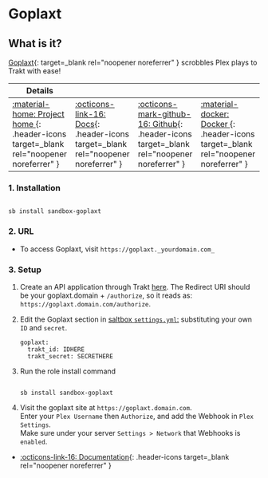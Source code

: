 # Goplaxt

## What is it?

[Goplaxt](https://github.com/XanderStrike/goplaxt){: target=_blank rel="noopener noreferrer" } scrobbles Plex plays to Trakt with ease!

| Details     |             |             |             |
|-------------|-------------|-------------|-------------|
| [:material-home: Project home ](https://github.com/XanderStrike/goplaxt){: .header-icons target=_blank rel="noopener noreferrer" } | [:octicons-link-16: Docs](https://github.com/XanderStrike/goplaxt){: .header-icons target=_blank rel="noopener noreferrer" } | [:octicons-mark-github-16: Github](https://github.com/XanderStrike/goplaxt){: .header-icons target=_blank rel="noopener noreferrer" } | [:material-docker: Docker ](https://hub.docker.com/r/xanderstrike/goplaxt){: .header-icons target=_blank rel="noopener noreferrer" }|

### 1. Installation

``` shell

sb install sandbox-goplaxt

```

### 2. URL

- To access Goplaxt, visit `https://goplaxt._yourdomain.com_`

### 3. Setup

1. Create an API application through Trakt [here](https://trakt.tv/oauth/applications). The Redirect URI should be your goplaxt.domain + `/authorize`, so it reads as: `https://goplaxt.domain.com/authorize`.

2. Edit the Goplaxt section in [saltbox `settings.yml`:](../settings.md) substituting your own `ID` and `secret`.

    ``` { .yaml }
    goplaxt:
      trakt_id: IDHERE
      trakt_secret: SECRETHERE
    ```

3. Run the role install command

    ``` { .shell }

    sb install sandbox-goplaxt

    ```

4. Visit the goplaxt site at `https://goplaxt.domain.com`. <br />
    Enter your `Plex Username` then `Authorize`, and add the Webhook in `Plex Settings`. <br />
    Make sure under your server `Settings > Network` that Webhooks is `enabled`.

- [:octicons-link-16: Documentation](https://github.com/XanderStrike/goplaxt){: .header-icons target=_blank rel="noopener noreferrer" }
